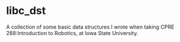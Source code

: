 libc_dst
========
A collection of some basic data structures I wrote when taking CPRE 288:Introduction to Robotics, at Iowa State University.
